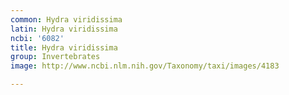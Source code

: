 ```yaml
---
common: Hydra viridissima
latin: Hydra viridissima
ncbi: '6082'
title: Hydra viridissima
group: Invertebrates
image: http://www.ncbi.nlm.nih.gov/Taxonomy/taxi/images/4183

---
```

